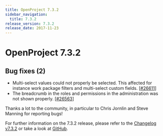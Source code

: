 ```yaml
---
title: OpenProject 7.3.2
sidebar_navigation:
  title: 7.3.2
release_version: 7.3.2
release_date: 2017-11-23
---
```


# OpenProject 7.3.2

## Bug fixes (2)

- Multi-select values could not properly be selected. This affected
  for instance work package filters and multi-select custom fields.
  \[[#26611](https://community.openproject.org/wp/26611)\]
- The breadcrumb in the roles and permissions in the administration
  was not shown properly.
  \[[#26563](https://community.openproject.org/wp/26563)\]

Thanks a lot to the community, in particular to Chris Jornlin and Steve
Manning for reporting bugs!

For further information on the 7.3.2 release, please refer to
the [Changelog v7.3.2](https://community.openproject.org/versions/852)
or take a look at
[GitHub](https://github.com/opf/openproject/tree/v7.3.2).
